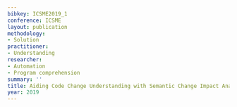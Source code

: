 ```yaml
---
bibkey: ICSME2019_1
conference: ICSME
layout: publication
methodology:
- Solution
practitioner:
- Understanding
researcher:
- Automation
- Program comprehension
summary: ''
title: Aiding Code Change Understanding with Semantic Change Impact Analysis
year: 2019
---
```

